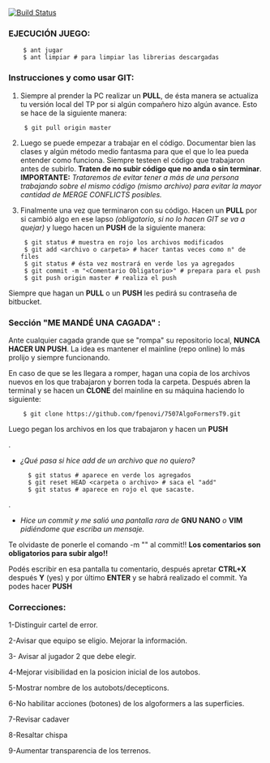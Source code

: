 [![Build Status](https://travis-ci.org/fpenovi/7507AlgoFormersT9.svg?branch=master)](https://travis-ci.org/fpenovi/7507AlgoFormersT9)

### **EJECUCIÓN JUEGO**: ###

        $ ant jugar
        $ ant limpiar # para limpiar las librerias descargadas


### **Instrucciones y como usar GIT**: ###

1. Siempre al prender la PC realizar un **PULL**, de ésta manera se actualiza tu versión local del TP por si algún compañero hizo algún avance. Esto se hace de la siguiente manera:

        $ git pull origin master

2. Luego se puede empezar a trabajar en el código. Documentar bien las clases y algún método medio fantasma para que el que lo lea pueda entender como funciona. Siempre testeen el código que trabajaron antes de subirlo. **Traten de no subir código que no anda o sin terminar**. **IMPORTANTE:** *Trataremos de evitar tener a más de una persona trabajando sobre el mismo código (mismo archivo) para evitar la mayor cantidad de MERGE CONFLICTS posibles.*

3. Finalmente una vez que terminaron con su código. Hacen un **PULL** por si cambió algo en ese lapso *(obligatorio, si no lo hacen GIT se va a quejar)* y luego hacen un **PUSH** de la siguiente manera:

        $ git status # muestra en rojo los archivos modificados
        $ git add <archivo o carpeta> # hacer tantas veces como n° de files
        $ git status # ésta vez mostrará en verde los ya agregados
        $ git commit -m "<Comentario Obligatorio>" # prepara para el push
        $ git push origin master # realiza el push

Siempre que hagan un **PULL** o un **PUSH** les pedirá su contraseña de bitbucket.


### **Sección "ME MANDÉ UNA CAGADA" :** ###
Ante cualquier cagada grande que se "rompa" su repositorio local, **NUNCA HACER UN PUSH**. La idea es mantener el mainline (repo online) lo más prolijo y siempre funcionando.

En caso de que se les llegara a romper, hagan una copia de los archivos nuevos en los que trabajaron y borren toda la carpeta. Después abren la terminal y se hacen un **CLONE** del mainline en su máquina haciendo lo siguiente:

        $ git clone https://github.com/fpenovi/7507AlgoFormersT9.git

Luego pegan los archivos en los que trabajaron y hacen un **PUSH**

.

* *¿Qué pasa si hice add de un archivo que no quiero?*

        $ git status # aparece en verde los agregados
        $ git reset HEAD <carpeta o archivo> # saca el "add"
        $ git status # aparece en rojo el que sacaste.

.

* *Hice un commit y me salió una pantalla rara de* **GNU NANO** *o* **VIM** *pidiéndome que escriba un mensaje.*

Te olvidaste de ponerle el comando -m "<Comentario>" al commit!! **Los comentarios son obligatorios para subir algo!!**

Podés escribir en esa pantalla tu comentario, después apretar **CTRL+X** después **Y** (yes) y por último **ENTER** y se habrá realizado el commit. Ya podes hacer **PUSH**

### **Correcciones:** ###

1-Distinguir cartel de error.

2-Avisar que equipo se eligio. Mejorar la información.

3- Avisar al jugador 2 que debe elegir.

4-Mejorar visibilidad en la posicion inicial de los autobos.

5-Mostrar nombre de los autobots/decepticons.

6-No habilitar acciones (botones) de los algoformers a las superficies.

7-Revisar cadaver

8-Resaltar chispa

9-Aumentar transparencia de los terrenos.

